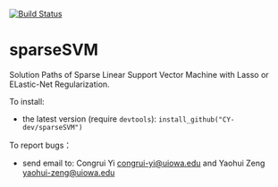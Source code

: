 [![Build Status](https://travis-ci.org/YaohuiZeng/sparseSVM.svg?branch=master)](https://travis-ci.org/YaohuiZeng/sparseSVM)

# sparseSVM

Solution Paths of Sparse Linear Support Vector Machine with Lasso or ELastic-Net Regularization.

To install:
* the latest version (require `devtools`): `install_github("CY-dev/sparseSVM")`

To report bugs：
* send email to: Congrui Yi <congrui-yi@uiowa.edu> and Yaohui Zeng <yaohui-zeng@uiowa.edu>
